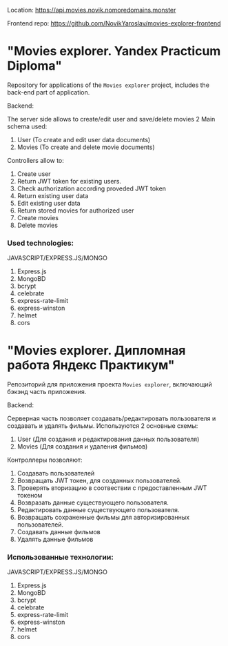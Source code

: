 Location: https://api.movies.novik.nomoredomains.monster

Frontend repo: https://github.com/NovikYaroslav/movies-explorer-frontend

# "Movies explorer. Yandex Practicum Diploma"

Repository for applications of the `Movies explorer` project, includes the back-end part of application.

Backend:

The server side allows to create/edit user and save/delete movies
2 Main schema used:

1. User (To create and edit user data documents)
2. Movies (To create and delete movie documents)

Controllers allow to:

1. Create user
2. Return JWT token for existing users.
3. Check authorization according proveded JWT token
4. Return existing user data
5. Edit existing user data
6. Return stored movies for authorized user
7. Create movies
8. Delete movies

### Used technologies:

JAVASCRIPT/EXPRESS.JS/MONGO

1. Express.js
2. MongoBD
3. bcrypt
4. celebrate
5. express-rate-limit
6. express-winston
7. helmet
8. cors

# "Movies explorer. Дипломная работа Яндекс Практикум"

Репозиторий для приложения проекта `Movies explorer`, включающий бэкэнд часть приложения.

Backend:

Серверная часть позволяет создавать/редактировать пользователя и создавать и удалять фильмы.
Используются 2 основные схемы:

1. User (Для создания и редактирования данных пользователя)
2. Movies (Для создания и удаления фильмов)

Контроллеры позволяют:

1. Создавать пользователей
2. Возвращать JWT токен, для созданных пользователей.
3. Проверять вторизацию в соотвествии с предоставленным JWT токеном
4. Возвразать данные существующего пользователя.
5. Редактировать данные существующего пользователя.
6. Возвращать сохраненные фильмы для авторизированных пользователей.
7. Создавать данные фильмов
8. Удалять данные фильмов

### Использованные технологии:

JAVASCRIPT/EXPRESS.JS/MONGO

1. Express.js
2. MongoBD
3. bcrypt
4. celebrate
5. express-rate-limit
6. express-winston
7. helmet
8. cors
